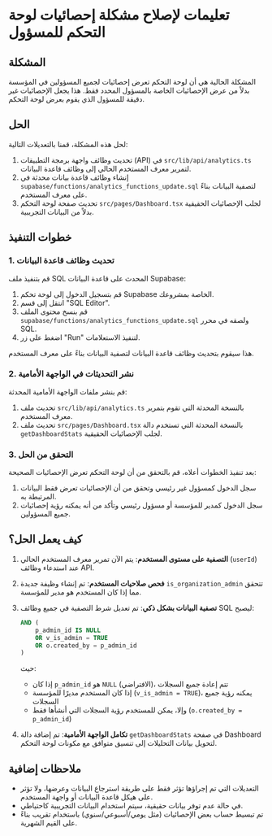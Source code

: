 # تعليمات لإصلاح مشكلة إحصائيات لوحة التحكم للمسؤول

## المشكلة

المشكلة الحالية هي أن لوحة التحكم تعرض إحصائيات لجميع المسؤولين في المؤسسة بدلاً من عرض الإحصائيات الخاصة بالمسؤول المحدد فقط. هذا يجعل الإحصائيات غير دقيقة للمسؤول الذي يقوم بعرض لوحة التحكم.

## الحل

لحل هذه المشكلة، قمنا بالتعديلات التالية:

1. تحديث وظائف واجهة برمجة التطبيقات (API) في `src/lib/api/analytics.ts` لتمرير معرف المستخدم الحالي إلى وظائف قاعدة البيانات.
2. إنشاء وظائف قاعدة بيانات محدثة في `supabase/functions/analytics_functions_update.sql` لتصفية البيانات بناءً على معرف المستخدم.
3. تحديث صفحة لوحة التحكم `src/pages/Dashboard.tsx` لجلب الإحصائيات الحقيقية بدلاً من البيانات التجريبية.

## خطوات التنفيذ

### 1. تحديث وظائف قاعدة البيانات

قم بتنفيذ ملف SQL المحدث على قاعدة البيانات Supabase:

1. قم بتسجيل الدخول إلى لوحة تحكم Supabase الخاصة بمشروعك.
2. انتقل إلى قسم "SQL Editor".
3. قم بنسخ محتوى الملف `supabase/functions/analytics_functions_update.sql` ولصقه في محرر SQL.
4. اضغط على زر "Run" لتنفيذ الاستعلامات.

هذا سيقوم بتحديث وظائف قاعدة البيانات لتصفية البيانات بناءً على معرف المستخدم.

### 2. نشر التحديثات في الواجهة الأمامية

قم بنشر ملفات الواجهة الأمامية المحدثة:

1. تحديث ملف `src/lib/api/analytics.ts` بالنسخة المحدثة التي تقوم بتمرير معرف المستخدم.
2. تحديث ملف `src/pages/Dashboard.tsx` بالنسخة المحدثة التي تستخدم دالة `getDashboardStats` لجلب الإحصائيات الحقيقية.

### 3. التحقق من الحل

بعد تنفيذ الخطوات أعلاه، قم بالتحقق من أن لوحة التحكم تعرض الإحصائيات الصحيحة:

1. سجل الدخول كمسؤول غير رئيسي وتحقق من أن الإحصائيات تعرض فقط البيانات المرتبطة به.
2. سجل الدخول كمدير للمؤسسة أو مسؤول رئيسي وتأكد من أنه يمكنه رؤية إحصائيات جميع المسؤولين.

## كيف يعمل الحل؟

1. **التصفية على مستوى المستخدم**: يتم الآن تمرير معرف المستخدم الحالي (`userId`) عند استدعاء وظائف API.

2. **فحص صلاحيات المستخدم**: تم إنشاء وظيفة جديدة `is_organization_admin` تتحقق مما إذا كان المستخدم هو مدير للمؤسسة.

3. **تصفية البيانات بشكل ذكي**: تم تعديل شرط التصفية في جميع وظائف SQL ليصبح:
   ```sql
   AND (
       p_admin_id IS NULL 
       OR v_is_admin = TRUE 
       OR o.created_by = p_admin_id
   )
   ```
   
   حيث:
   - إذا كان `p_admin_id` هو `NULL` (الافتراضي)، تتم إعادة جميع السجلات
   - إذا كان المستخدم مديرًا للمؤسسة (`v_is_admin = TRUE`)، يمكنه رؤية جميع السجلات
   - وإلا، يمكن للمستخدم رؤية السجلات التي أنشأها فقط (`o.created_by = p_admin_id`)

4. **تكامل الواجهة الأمامية**: تم إضافة دالة `getDashboardStats` في صفحة Dashboard لتحويل بيانات التحليلات إلى تنسيق متوافق مع مكونات لوحة التحكم.

## ملاحظات إضافية

- التعديلات التي تم إجراؤها تؤثر فقط على طريقة استرجاع البيانات وعرضها، ولا تؤثر على هيكل قاعدة البيانات أو واجهة المستخدم.
- في حالة عدم توفر بيانات حقيقية، سيتم استخدام البيانات التجريبية كاحتياطي.
- تم تبسيط حساب بعض الإحصائيات (مثل يومي/أسبوعي/سنوي) باستخدام تقريب بناءً على القيم الشهرية. 